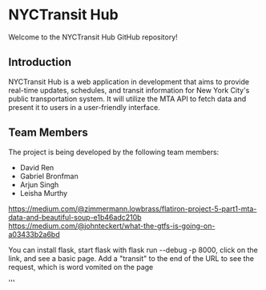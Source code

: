 #  NYCTransit Hub

Welcome to the NYCTransit Hub GitHub repository!

## Introduction

NYCTransit Hub is a web application in development that aims to provide real-time updates, schedules, and transit information for New York City's public transportation system. It will utilize the MTA API to fetch data and present it to users in a user-friendly interface.

## Team Members

The project is being developed by the following team members:

- David Ren
- Gabriel Bronfman
- Arjun Singh
- Leisha Murthy

https://medium.com/@zimmermann.lowbrass/flatiron-project-5-part1-mta-data-and-beautiful-soup-e1b46adc210b
https://medium.com/@johnteckert/what-the-gtfs-is-going-on-a03433b2a6bd

You can install flask, start flask with flask run --debug -p 8000, click on the link, and see a basic page. Add a "transit" to the end of the URL to see the request, which is word vomited on the page

'''

